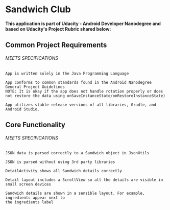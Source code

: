 # Sandwich Club

**This application is part of Udacity - Android Developer Nanodegree and based on Udacity's Project Rubric shared below:**

## Common Project Requirements

###### MEETS SPECIFICATIONS

```
App is written solely in the Java Programming Language

App conforms to common standards found in the Android Nanodegree General Project Guidelines 
NOTE: It is okay if the app does not handle rotation properly or does not restore the data using onSaveInstanceState/onRestoreInstanceState)

App utilizes stable release versions of all libraries, Gradle, and Android Studio.

```
## Core Functionality

###### MEETS SPECIFICATIONS

```
JSON data is parsed correctly to a Sandwich object in JsonUtils

JSON is parsed without using 3rd party libraries

DetailActivity shows all Sandwich details correctly

Detail layout includes a ScrollView so all the details are visible in small screen devices

Sandwich details are shown in a sensible layout. For example, ingredients appear next to
the ingredients label

```


